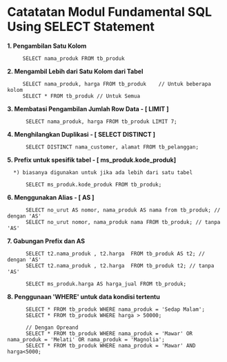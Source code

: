# Catatatan Modul Fundamental SQL Using SELECT Statement


**1. Pengambilan Satu Kolom**

         SELECT nama_produk FROM tb_produk
    
 **2. Mengambil Lebih dari Satu Kolom dari Tabel**
 
         SELECT nama_produk, harga FROM tb_produk    // Untuk beberapa kolom
         SELECT * FROM tb_produk // Untuk Semua
    
 **3. Membatasi Pengambilan Jumlah Row Data - [ LIMIT ]**
 
          SELECT nama_produk, harga FROM tb_produk LIMIT 7;
       
 **4. Menghilangkan Duplikasi - [ SELECT DISTINCT ]**
          
          SELECT DISTINCT nama_customer, alamat FROM tb_pelanggan;
          
  **5. Prefix untuk spesifik tabel  - [ ms_produk.kode_produk]**
  
      *) biasanya digunakan untuk jika ada lebih dari satu tabel
      
          SELECT ms_produk.kode_produk FROM tb_produk;       
      
          
  **6. Menggunakan Alias - [ AS ]**
  
          SELECT no_urut AS nomor, nama_produk AS nama from tb_produk; // dengan 'AS'
          SELECT no_urut nomor, nama_produk nama FROM tb_produk; // tanpa 'AS'
          
  **7. Gabungan Prefix dan AS**
  
          SELECT t2.nama_produk , t2.harga  FROM tb_produk AS t2; // dengan 'AS'
          SELECT t2.nama_produk , t2.harga  FROM tb_produk t2; // tanpa 'AS'
          
          SELECT ms_produk.harga AS harga_jual FROM tb_produk;
          
  **8. Penggunaan 'WHERE' untuk data kondisi tertentu**
  
          SELECT * FROM tb_produk WHERE nama_produk = 'Sedap Malam';
          SELECT * FROM tb_produk WHERE harga > 50000;
          
          // Dengan Opreand
          SELECT * FROM tb_produk WHERE nama_produk = 'Mawar' OR nama_produk = 'Melati' OR nama_produk = 'Magnolia';
          SELECT * FROM tb_produk WHERE nama_produk = 'Mawar' AND harga<5000;
          
          
